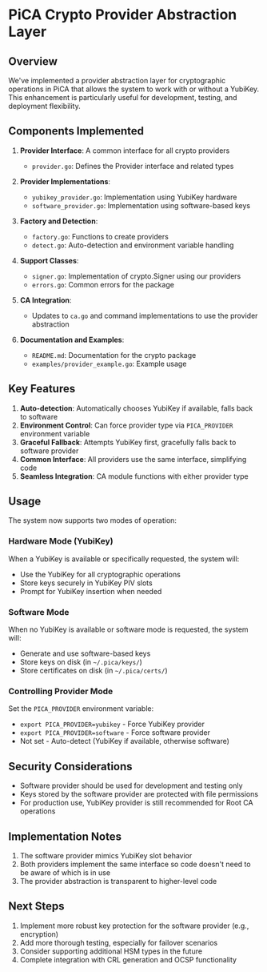 # PiCA Crypto Provider Abstraction Layer

## Overview

We've implemented a provider abstraction layer for cryptographic operations in PiCA that allows the system to work with or without a YubiKey. This enhancement is particularly useful for development, testing, and deployment flexibility.

## Components Implemented

1. **Provider Interface**: A common interface for all crypto providers
   - `provider.go`: Defines the Provider interface and related types

2. **Provider Implementations**:
   - `yubikey_provider.go`: Implementation using YubiKey hardware
   - `software_provider.go`: Implementation using software-based keys

3. **Factory and Detection**:
   - `factory.go`: Functions to create providers
   - `detect.go`: Auto-detection and environment variable handling

4. **Support Classes**:
   - `signer.go`: Implementation of crypto.Signer using our providers
   - `errors.go`: Common errors for the package

5. **CA Integration**:
   - Updates to `ca.go` and command implementations to use the provider abstraction

6. **Documentation and Examples**:
   - `README.md`: Documentation for the crypto package
   - `examples/provider_example.go`: Example usage

## Key Features

1. **Auto-detection**: Automatically chooses YubiKey if available, falls back to software
2. **Environment Control**: Can force provider type via `PICA_PROVIDER` environment variable
3. **Graceful Fallback**: Attempts YubiKey first, gracefully falls back to software provider
4. **Common Interface**: All providers use the same interface, simplifying code
5. **Seamless Integration**: CA module functions with either provider type

## Usage

The system now supports two modes of operation:

### Hardware Mode (YubiKey)

When a YubiKey is available or specifically requested, the system will:

- Use the YubiKey for all cryptographic operations
- Store keys securely in YubiKey PIV slots
- Prompt for YubiKey insertion when needed

### Software Mode

When no YubiKey is available or software mode is requested, the system will:

- Generate and use software-based keys
- Store keys on disk (in `~/.pica/keys/`)
- Store certificates on disk (in `~/.pica/certs/`)

### Controlling Provider Mode

Set the `PICA_PROVIDER` environment variable:

- `export PICA_PROVIDER=yubikey` - Force YubiKey provider
- `export PICA_PROVIDER=software` - Force software provider
- Not set - Auto-detect (YubiKey if available, otherwise software)

## Security Considerations

- Software provider should be used for development and testing only
- Keys stored by the software provider are protected with file permissions
- For production use, YubiKey provider is still recommended for Root CA operations

## Implementation Notes

1. The software provider mimics YubiKey slot behavior
2. Both providers implement the same interface so code doesn't need to be aware of which is in use
3. The provider abstraction is transparent to higher-level code

## Next Steps

1. Implement more robust key protection for the software provider (e.g., encryption)
2. Add more thorough testing, especially for failover scenarios
3. Consider supporting additional HSM types in the future
4. Complete integration with CRL generation and OCSP functionality

